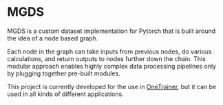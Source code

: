 # MGDS

MGDS is a custom dataset implementation for Pytorch that is built around the idea of a node based graph.

Each node in the graph can take inputs from previous nodes, do various calculations, and return outputs to nodes further
down the chain. This modular approach enables highly complex data processing pipelines only by plugging together
pre-built modules.

This project is currently developed for the use in [OneTrainer](https://github.com/Nerogar/OneTrainer), but it can be
used in all kinds of different applications. 